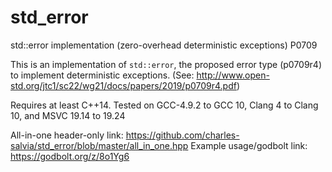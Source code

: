 # std_error
std::error implementation (zero-overhead deterministic exceptions) P0709

This is an implementation of `std::error`, the proposed error type (p0709r4) to implement deterministic exceptions.  (See: http://www.open-std.org/jtc1/sc22/wg21/docs/papers/2019/p0709r4.pdf)

Requires at least C++14.  Tested on GCC-4.9.2 to GCC 10, Clang 4 to Clang 10, and MSVC 19.14 to 19.24

All-in-one header-only link: https://github.com/charles-salvia/std_error/blob/master/all_in_one.hpp
Example usage/godbolt link: https://godbolt.org/z/8o1Yg6
